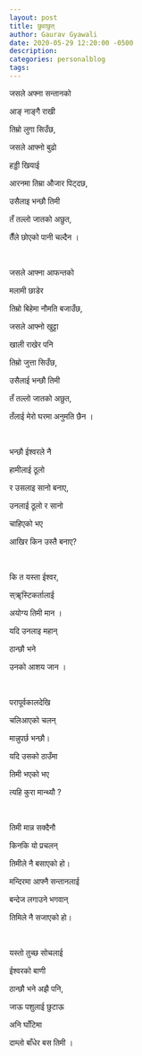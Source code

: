 ```yaml
---
layout: post
title: छुवाछुत् 
author: Gaurav Gyawali
date: 2020-05-29 12:20:00 -0500
description: 
categories: personalblog
tags: 
---
```


जसले अफ्ना सन्तानको 

आङ् नाङ्गै राखी 

तिम्रो  लुगा सिउँछ,

जसले आफ्नो बुढो 

हड्डी खियाई 

आरनमा तिम्रा औजार पिट्दछ,

उसैलाइ भन्छौ तिमी 

तँ तल्लो जातको अछुत, 

तैँले छोएको पानी  चल्दैन । 


<br/>



जसले आफ्ना आफन्तको 

मलामी छाडेर 

तिम्रो बिहेमा नौमति बजाउँछ,

जसले आफ्नो खुट्टा 

खाली राखेर पनि 

तिम्रो जुत्ता सिउँछ,

उसैलाई भन्छौ तिमी 

तँ तल्लो जातको अछुत, 

तँलाई मेरो घरमा अनुमति छैन ।



<br/>



भन्छौ ईश्वरले नै 

हामीलाई ठूलो 

र उसलाइ सानो बनाए,

उनलाई ठूलो र सानो 

चाहिएको भए 

आखिर किन उस्तै बनाए? 



<br/>



कि त यस्ता ईश्वर, 

स्ॠस्टिकर्तालाई 

अयोग्य तिमी मान । 

यदि उनलाइ महान् 

ठान्छौ भने 

उनको आशय जान । 



<br/>



परापूर्वकालदेखि 

चलिआएको चलन् 

मान्नुपर्छ भन्छौ। 

यदि उसको ठाउँमा 

तिमी भएको भए 

त्यहि कुरा मान्थ्यौ ?  



<br/>




तिमी मान्न सक्दैनौ 

किनकि यो प्रचलन् 

तिमीले नै बसाएको हो। 

मन्दिरमा आफ्नै सन्तानलाई 

बन्देज लगाउने भगवान् 

तिमिले नै सजाएको  हो। 




<br/>




यस्तो तुच्छ सोचलाई 

ईश्वरको बाणी 

ठान्छौ भने अझै पनि, 

जाऊ पशुलाई छुटाऊ 

अनि घाँटिमा 

दाम्लो बाँधेर बस तिमी ।        



  